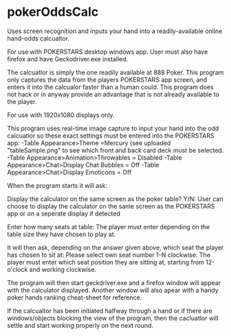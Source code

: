 # pokerOddsCalc
Uses screen recognition and inputs your hand into a readily-available online hand-odds calcualtor.

For use with POKERSTARS desktop windows app. User must also have firefox and have Geckodriver.exe installed.

The calcuatlor is simply the one readily available at 888 Poker. This program only captures the data from the players POKERSTARS app screen, and enters it into the calcualor faster than a human could. This program does not hack or in anyway provide an advantage that is not already available to the player.

For use with 1920x1080 displays only.

This program uses real-time image capture to input your hand into the odd calcuatlor so these exact settings must be entered into the POKERSTARS app:
  -Table Appearance>Theme =Mercury (see uploaded "tableSample.png" to see which front and back card deck must be selected.
  -Table Appearance>Animation>Throwables = Disabled
  -Table Appearance>Chat>Display Chat Bubbles = Off
  -Table Appearance>Chat>Display Emoticons = Off
  
  When the program starts it will ask:
  
 Display the calculator on the same screen as the poker table? Y/N:
  User can choose to display the calculator on the same screen as the POKERSTARS app or on a seperate display if detected
  
Enter how many seats at table:
The player must enter depending on the table size they have chosen to play at.

It will then ask, depending on the answer given above, which seat the player has chosen to sit at:
Please select own seat number 1-N clockwise:
The player must enter which seat position they are sitting at, starting from 12-o'clock and working clockwise.
 
The program will then start geckdriver.exe and a firefox window will appear with the calculator displayed.  Another window will also apear with a handy poker hands ranking cheat-sheet for reference.

If the calcualtor has been initiated halfway through a hand or if there are windows/objects blocking the view of the program, then the cacluatlor will settle and start working properly on the next round.
